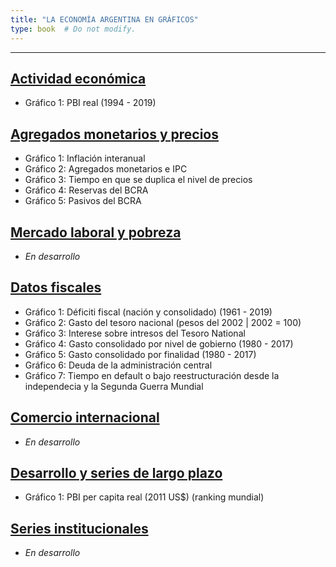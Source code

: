 ```yaml
---
title: "LA ECONOMÍA ARGENTINA EN GRÁFICOS"
type: book  # Do not modify.
---
```


---

## [Actividad económica](https://www.elhubeconomico.com/graficos/01_actividad_economica/)

* Gráfico 1: PBI real (1994 - 2019)

## [Agregados monetarios y precios](https://www.elhubeconomico.com/graficos/02_agregados_monetarios/)

* Gráfico 1: Inflación interanual
* Gráfico 2: Agregados monetarios e IPC
* Gráfico 3: Tiempo en que se duplica el nivel de precios
* Gráfico 4: Reservas del BCRA
* Gráfico 5: Pasivos del BCRA

## [Mercado laboral y pobreza](https://www.elhubeconomico.com/graficos/03_desempleo_pobreza/)

* *En desarrollo*

## [Datos fiscales](https://www.elhubeconomico.com/graficos/04_datos_fiscales/)

* Gráfico 1: Déficiti fiscal (nación y consolidado) (1961 - 2019)
* Gráfico 2: Gasto del tesoro nacional (pesos del 2002 | 2002 = 100)
* Gráfico 3: Interese sobre intresos del Tesoro National
* Gráfico 4: Gasto consolidado por nivel de gobierno (1980 - 2017)
* Gráfico 5: Gasto consolidado por finalidad (1980 - 2017)
* Gráfico 6: Deuda de la administración central
* Gráfico 7: Tiempo en default o bajo reestructuración desde la independecia y la Segunda Guerra Mundial

## [Comercio internacional](https://www.elhubeconomico.com/graficos/06_desarrollo/)

* *En desarrollo*

## [Desarrollo y series de largo plazo](https://www.elhubeconomico.com/graficos/05_desarrollo/)

* Gráfico 1: PBI per capita real (2011 US$) (ranking mundial)

## [Series institucionales](https://www.elhubeconomico.com/graficos/06_instituciones/)

* *En desarrollo* 